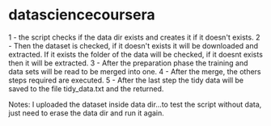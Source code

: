datasciencecoursera
===================
1 - the script checks if the data dir exists and creates it if it doesn't exists.
2 - Then the dataset is checked, if it doesn't exists it will be downloaded and extracted. If it exists the folder of the data will be checked, if it doesnt exists then it will be extracted.
3 - After the preparation phase the training and data sets will be read to be merged into one.
4 - After the merge, the others steps required are executed.
5 - After the last step the tidy data will be saved to the file tidy_data.txt and the returned.

Notes: I uploaded the dataset inside data dir...to test the script without data, just need to erase the data dir and run it again.